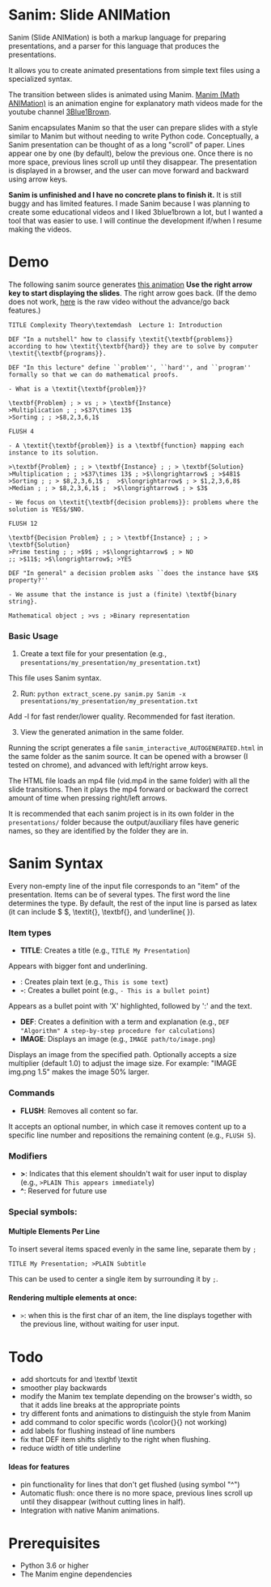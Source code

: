 # Sanim: Slide ANIMation

Sanim (Slide ANIMation) is both a markup language for preparing presentations, and a parser for this language that produces the presentations.

It allows you to create animated presentations from simple text files using a specialized syntax.

The transition between slides is animated using Manim. [Manim (Math ANIMation)](https://github.com/3b1b/manim) is an animation engine for explanatory math videos made for the youtube channel [3Blue1Brown](https://www.youtube.com/c/3blue1brown).

Sanim encapsulates Manim so that the user can prepare slides with a style similar to Manim but without needing to write Python code. Conceptually, a Sanim presentation can be thought of as a long "scroll" of paper. Lines appear one by one (by default), below the previous one. Once there is no more space, previous lines scroll up until they disappear.
The presentation is displayed in a browser, and the user can move forward and backward using arrow keys.

**Sanim is unfinished and I have no concrete plans to finish it.** It is still buggy and has limited features. I made Sanim because I was planning to create some educational videos and I liked 3blue1brown a lot, but I wanted a tool that was easier to use. I will continue the development if/when I resume making the videos.

# Demo

The following sanim source generates [this animation](http://nmamano.com/sanim/index.html) **Use the right arrow key to start displaying the slides**. The right arrow goes back. (If the demo does not work, [here](demo.mp4) is the raw video without the advance/go back features.)

```
TITLE Complexity Theory\textemdash  Lecture 1: Introduction

DEF "In a nutshell" how to classify \textit{\textbf{problems}} according to how \textit{\textbf{hard}} they are to solve by computer \textit{\textbf{programs}}.

DEF "In this lecture" define ``problem'', ``hard'', and ``program'' formally so that we can do mathematical proofs.

- What is a \textit{\textbf{problem}}?

\textbf{Problem} ; > vs ; > \textbf{Instance}
>Multiplication ; ; >$37\times 13$
>Sorting ; ; >$8,2,3,6,1$

FLUSH 4

- A \textit{\textbf{problem}} is a \textbf{function} mapping each instance to its solution.

>\textbf{Problem} ; ; > \textbf{Instance} ; ; > \textbf{Solution}
>Multiplication ; ; >$37\times 13$ ; >$\longrightarrow$ ; >$481$
>Sorting ; ; > $8,2,3,6,1$ ;  >$\longrightarrow$ ; > $1,2,3,6,8$
>Median ; ; > $8,2,3,6,1$ ;  >$\longrightarrow$ ; > $3$

- We focus on \textit{\textbf{decision problems}}: problems where the solution is YES$/$NO.

FLUSH 12

\textbf{Decision Problem} ; ; > \textbf{Instance} ; ; > \textbf{Solution}
>Prime testing ; ; >$9$ ; >$\longrightarrow$ ; > NO
;; >$11$; >$\longrightarrow$; >YES

DEF "In general" a decision problem asks ``does the instance have $X$ property?''

- We assume that the instance is just a (finite) \textbf{binary string}.

Mathematical object ; >vs ; >Binary representation
```

### Basic Usage

1. Create a text file for your presentation (e.g., `presentations/my_presentation/my_presentation.txt`)

This file uses Sanim syntax.

2. Run: `python extract_scene.py sanim.py Sanim -x presentations/my_presentation/my_presentation.txt`

Add -l for fast render/lower quality. Recommended for fast iteration.

3. View the generated animation in the same folder.

Running the script generates a file `sanim_interactive_AUTOGENERATED.html` in the same folder as the sanim source. It can be opened with a browser (I tested on chrome), and advanced with left/right arrow keys.

The HTML file loads an mp4 file (vid.mp4 in the same folder) with all the slide transitions. Then it plays the mp4 forward or backward the correct amount of time when pressing right/left arrows.

It is recommended that each sanim project is in its own folder in the `presentations/` folder because the output/auxiliary files have generic names, so they are identified by the folder they are in.

# Sanim Syntax

Every non-empty line of the input file corresponds to an "item" of the presentation.
Items can be of several types. The first word the line determines the type. By default, the rest of the input line is parsed as latex (it can include $ $, \textit{}, \textbf{}, and \underline{ }).

### Item types

- **TITLE**: Creates a title (e.g., `TITLE My Presentation`)

Appears with bigger font and underlining.

- **<nothing>**: Creates plain text (e.g., `This is some text`)
- **-**: Creates a bullet point (e.g., `- This is a bullet point`)

Appears as a bullet point with 'X' highlighted, followed by ':' and the text.

- **DEF**: Creates a definition with a term and explanation (e.g., `DEF "Algorithm" A step-by-step procedure for calculations`)
- **IMAGE**: Displays an image (e.g., `IMAGE path/to/image.png`)

Displays an image from the specified path. Optionally accepts a size multiplier (default 1.0) to adjust the image size. For example: "IMAGE img.png 1.5" makes the image 50% larger.

### Commands

- **FLUSH**: Removes all content so far.

It accepts an optional number, in which case it removes content up to a specific line number and repositions the remaining content (e.g., `FLUSH 5`).

### Modifiers

- **>**: Indicates that this element shouldn't wait for user input to display (e.g., `>PLAIN This appears immediately`)
- **^**: Reserved for future use

### Special symbols:

#### Multiple Elements Per Line

To insert several items spaced evenly in the same line, separate them by `;`

```
TITLE My Presentation; >PLAIN Subtitle
```

This can be used to center a single item by surrounding it by `;`.

#### Rendering multiple elements at once:

- `>`: when this is the first char of an item, the line displays together with the previous line, without waiting for user input.

# Todo

- add shortcuts for and \textbf \textit
- smoother play backwards
- modify the Manim tex template depending on the browser's width, so that it adds line breaks at the appropriate points
- try different fonts and animations to distinguish the style from Manim
- add command to color specific words (\color{}{} not working)
- add labels for flushing instead of line numbers
- fix that DEF item shifts slightly to the right when flushing.
- reduce width of title underline

#### Ideas for features

- pin functionality for lines that don't get flushed (using symbol "^")
- Automatic flush: once there is no more space, previous lines scroll up until they disappear (without cutting lines in half).
- Integration with native Manim animations.

# Prerequisites

- Python 3.6 or higher
- The Manim engine dependencies
